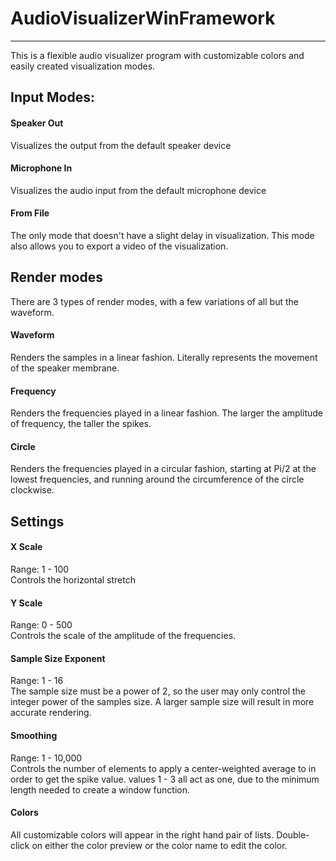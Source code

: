 # AudioVisualizerWinFramework
_____

This is a flexible audio visualizer program with customizable colors and easily created visualization modes.

## Input Modes:
#### Speaker Out
Visualizes the output from the default speaker device
#### Microphone In
Visualizes the audio input from the default microphone device
#### From File
The only mode that doesn't have a slight delay in visualization. This mode also allows you to export a video of the visualization.
## Render modes
There are 3 types of render modes, with a few variations of all but the waveform.
#### Waveform
Renders the samples in a linear fashion. Literally represents the movement of the speaker membrane.
#### Frequency
Renders the frequencies played in a linear fashion. The larger the amplitude of frequency, the taller the spikes.
#### Circle
Renders the frequencies played in a circular fashion, starting at Pi/2 at the lowest frequencies, and running around the circumference of the circle clockwise.
## Settings
#### X Scale
Range: 1 - 100   
Controls the horizontal stretch
#### Y Scale
Range: 0 - 500   
Controls the scale of the amplitude of the frequencies.
#### Sample Size Exponent
Range: 1 - 16   
The sample size must be a power of 2, so the user may only control the integer power of the samples size. A larger sample size will result in more accurate rendering.
#### Smoothing
Range: 1 - 10,000   
Controls the number of elements to apply a center-weighted average to in order to get the spike value. values 1 - 3 all act as one, due to the minimum length needed to create a window function.
#### Colors
All customizable colors will appear in the right hand pair of lists. Double-click on either the color preview or the color name to edit the color.
